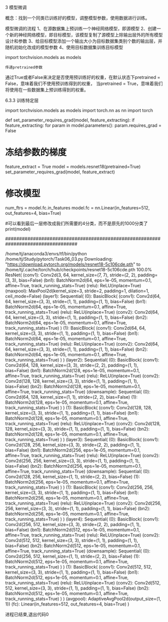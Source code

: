 
 3 模型微调

 概念：找到一个同类已训练好的模型，调整模型参数，使用数据进行训练。

 模型微调的流程
         1、在源数据集上预训练一个神经网络模型，即源模型
         2、创建一个新的神经网络模型，即目标模型，该模型复制了源模型上除输出层外的所有模型设计和参数
         3、给目标模型添加一个输出大小为目标数据集类别个数的输出层，并随机初始化改成的模型参数
         4、使用目标数据集训练目标模型


import torchvision.models as models



    传递pretrained参数

 通过True或者False来决定是否使用预训练好的权重，在默认状态下pretrained = False，意味着我们不使用预训练得到的权重，
 当pretrained = True，意味着我们将使用在一些数据集上预训练得到的权重。

6.3.3 训练特定层

import torchvision.models as models
import torch.nn as nn
import torch

def set_parameter_requires_grad(model, feature_extracting):
if feature_extracting:
for param in model.parameters():
param.requires_grad = False

# 冻结参数的梯度
feature_extract = True
model = models.resnet18(pretrained=True)
set_parameter_requires_grad(model, feature_extract)
# 修改模型
num_ftrs = model.fc.in_features
model.fc = nn.Linear(in_features=512, out_features=4, bias=True)

#可以看到最后一层修改成我们所需要的4分类，而不是原先的1000分类了
print(model)

##################################################################################

/home/tj/anaconda3/envs/tf/bin/python /home/tj/Study/pytorch/Task06_03.py
Downloading: "https://download.pytorch.org/models/resnet18-5c106cde.pth" to /home/tj/.cache/torch/hub/checkpoints/resnet18-5c106cde.pth
100.0%
ResNet(
		(conv1): Conv2d(3, 64, kernel_size=(7, 7), stride=(2, 2), padding=(3, 3), bias=False)
		(bn1): BatchNorm2d(64, eps=1e-05, momentum=0.1, affine=True, track_running_stats=True)
		(relu): ReLU(inplace=True)
		(maxpool): MaxPool2d(kernel_size=3, stride=2, padding=1, dilation=1, ceil_mode=False)
		(layer1): Sequential(
		(0): BasicBlock(
		(conv1): Conv2d(64, 64, kernel_size=(3, 3), stride=(1, 1), padding=(1, 1), bias=False)
		(bn1): BatchNorm2d(64, eps=1e-05, momentum=0.1, affine=True, track_running_stats=True)
		(relu): ReLU(inplace=True)
		(conv2): Conv2d(64, 64, kernel_size=(3, 3), stride=(1, 1), padding=(1, 1), bias=False)
		(bn2): BatchNorm2d(64, eps=1e-05, momentum=0.1, affine=True, track_running_stats=True)
		)
		(1): BasicBlock(
		(conv1): Conv2d(64, 64, kernel_size=(3, 3), stride=(1, 1), padding=(1, 1), bias=False)
		(bn1): BatchNorm2d(64, eps=1e-05, momentum=0.1, affine=True, track_running_stats=True)
		(relu): ReLU(inplace=True)
		(conv2): Conv2d(64, 64, kernel_size=(3, 3), stride=(1, 1), padding=(1, 1), bias=False)
		(bn2): BatchNorm2d(64, eps=1e-05, momentum=0.1, affine=True, track_running_stats=True)
		)
		)
		(layer2): Sequential(
		(0): BasicBlock(
		(conv1): Conv2d(64, 128, kernel_size=(3, 3), stride=(2, 2), padding=(1, 1), bias=False)
		(bn1): BatchNorm2d(128, eps=1e-05, momentum=0.1, affine=True, track_running_stats=True)
		(relu): ReLU(inplace=True)
		(conv2): Conv2d(128, 128, kernel_size=(3, 3), stride=(1, 1), padding=(1, 1), bias=False)
		(bn2): BatchNorm2d(128, eps=1e-05, momentum=0.1, affine=True, track_running_stats=True)
		(downsample): Sequential(
		(0): Conv2d(64, 128, kernel_size=(1, 1), stride=(2, 2), bias=False)
		(1): BatchNorm2d(128, eps=1e-05, momentum=0.1, affine=True, track_running_stats=True)
		)
		)
		(1): BasicBlock(
		(conv1): Conv2d(128, 128, kernel_size=(3, 3), stride=(1, 1), padding=(1, 1), bias=False)
		(bn1): BatchNorm2d(128, eps=1e-05, momentum=0.1, affine=True, track_running_stats=True)
		(relu): ReLU(inplace=True)
		(conv2): Conv2d(128, 128, kernel_size=(3, 3), stride=(1, 1), padding=(1, 1), bias=False)
		(bn2): BatchNorm2d(128, eps=1e-05, momentum=0.1, affine=True, track_running_stats=True)
		)
		)
		(layer3): Sequential(
		(0): BasicBlock(
		(conv1): Conv2d(128, 256, kernel_size=(3, 3), stride=(2, 2), padding=(1, 1), bias=False)
		(bn1): BatchNorm2d(256, eps=1e-05, momentum=0.1, affine=True, track_running_stats=True)
		(relu): ReLU(inplace=True)
		(conv2): Conv2d(256, 256, kernel_size=(3, 3), stride=(1, 1), padding=(1, 1), bias=False)
		(bn2): BatchNorm2d(256, eps=1e-05, momentum=0.1, affine=True, track_running_stats=True)
		(downsample): Sequential(
		(0): Conv2d(128, 256, kernel_size=(1, 1), stride=(2, 2), bias=False)
		(1): BatchNorm2d(256, eps=1e-05, momentum=0.1, affine=True, track_running_stats=True)
		)
		)
		(1): BasicBlock(
		(conv1): Conv2d(256, 256, kernel_size=(3, 3), stride=(1, 1), padding=(1, 1), bias=False)
		(bn1): BatchNorm2d(256, eps=1e-05, momentum=0.1, affine=True, track_running_stats=True)
		(relu): ReLU(inplace=True)
		(conv2): Conv2d(256, 256, kernel_size=(3, 3), stride=(1, 1), padding=(1, 1), bias=False)
		(bn2): BatchNorm2d(256, eps=1e-05, momentum=0.1, affine=True, track_running_stats=True)
		)
		)
		(layer4): Sequential(
		(0): BasicBlock(
		(conv1): Conv2d(256, 512, kernel_size=(3, 3), stride=(2, 2), padding=(1, 1), bias=False)
		(bn1): BatchNorm2d(512, eps=1e-05, momentum=0.1, affine=True, track_running_stats=True)
		(relu): ReLU(inplace=True)
		(conv2): Conv2d(512, 512, kernel_size=(3, 3), stride=(1, 1), padding=(1, 1), bias=False)
		(bn2): BatchNorm2d(512, eps=1e-05, momentum=0.1, affine=True, track_running_stats=True)
		(downsample): Sequential(
		(0): Conv2d(256, 512, kernel_size=(1, 1), stride=(2, 2), bias=False)
		(1): BatchNorm2d(512, eps=1e-05, momentum=0.1, affine=True, track_running_stats=True)
		)
		)
		(1): BasicBlock(
		(conv1): Conv2d(512, 512, kernel_size=(3, 3), stride=(1, 1), padding=(1, 1), bias=False)
		(bn1): BatchNorm2d(512, eps=1e-05, momentum=0.1, affine=True, track_running_stats=True)
		(relu): ReLU(inplace=True)
		(conv2): Conv2d(512, 512, kernel_size=(3, 3), stride=(1, 1), padding=(1, 1), bias=False)
		(bn2): BatchNorm2d(512, eps=1e-05, momentum=0.1, affine=True, track_running_stats=True)
		)
		)
		(avgpool): AdaptiveAvgPool2d(output_size=(1, 1))
		(fc): Linear(in_features=512, out_features=4, bias=True)
		)

进程已结束,退出代码0

